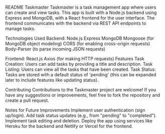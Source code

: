 README
Taskmaster
Taskmaster is a task management app where users can create and view tasks. This app is built with a Node.js backend using Express and MongoDB, with a React frontend for the user interface. The frontend communicates with the backend via REST API endpoints to manage tasks.

Technologies Used
Backend:
Node.js
Express
MongoDB
Mongoose (for MongoDB object modeling)
CORS (for enabling cross-origin requests)
Body-Parser (to parse incoming JSON requests)


Frontend:
React.js
Axios (for making HTTP requests)
Features
Task Creation: Users can add tasks by providing a title and description.
Task Listing: Users can view all the tasks that have been created.
Task Status: Tasks are stored with a default status of 'pending' (this can be expanded later to include features like updating status).

Contributing
Contributions to the Taskmaster project are welcome! If you have any suggestions or improvements, feel free to fork the repository and create a pull request.

Notes for Future Improvements
Implement user authentication (sign up/login).
Add task status updates (e.g., from "pending" to "completed").
Implement task editing and deletion.
Deploy the app using services like Heroku for the backend and Netlify or Vercel for the frontend.


